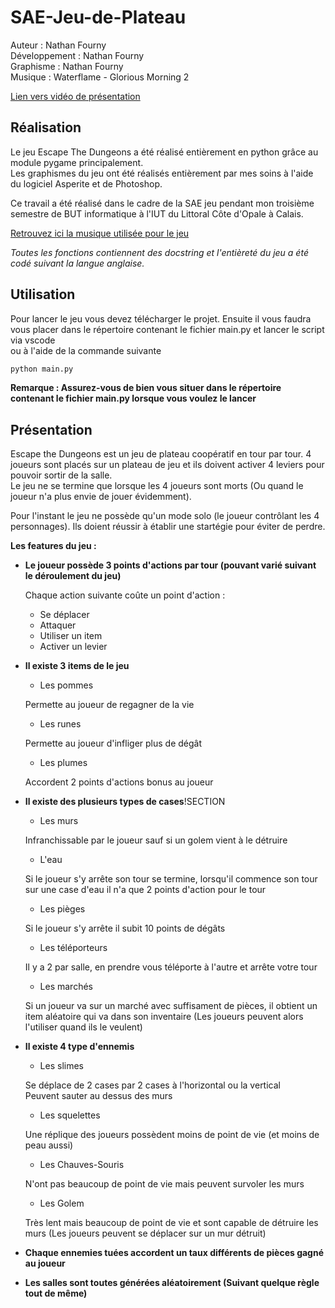 # SAE-Jeu-de-Plateau

Auteur : Nathan Fourny  
Développement : Nathan Fourny  
Graphisme : Nathan Fourny  
Musique : Waterflame - Glorious Morning 2  

[Lien vers vidéo de présentation](https://www.youtube.com/watch?v=W2thb5c7FjI)

## Réalisation

Le jeu Escape The Dungeons a été réalisé entièrement en python grâce au module pygame principalement.  
Les graphismes du jeu ont été réalisés entièrement par mes soins à l'aide du logiciel Asperite et de Photoshop.  

Ce travail a été réalisé dans le cadre de la SAE jeu pendant mon troisième semestre de BUT informatique à l'IUT du Littoral Côte d'Opale à Calais.

[Retrouvez ici la musique utilisée pour le jeu](https://www.youtube.com/watch?v=yolbGaJD4AY)

*Toutes les fonctions contiennent des docstring et l'entièreté du jeu a été codé suivant la langue anglaise.*

## Utilisation

Pour lancer le jeu vous devez télécharger le projet. Ensuite il vous faudra vous placer dans le répertoire contenant le fichier main.py et lancer le script via vscode  
ou à l'aide de la commande suivante

```python
python main.py
```

**Remarque : Assurez-vous de bien vous situer dans le répertoire contenant le fichier main.py lorsque vous voulez le lancer**

## Présentation

Escape the Dungeons est un jeu de plateau coopératif en tour par tour. 4 joueurs sont placés sur un plateau de jeu et ils doivent activer 4 leviers pour pouvoir sortir de la salle.  
Le jeu ne se termine que lorsque les 4 joueurs sont morts (Ou quand le joueur n'a plus envie de jouer évidemment).  
  
Pour l'instant le jeu ne possède qu'un mode solo (le joueur contrôlant les 4 personnages). Ils doient réussir à établir une startégie pour éviter de perdre.  
  
**Les features du jeu :**

* **Le joueur possède 3 points d'actions par tour (pouvant varié suivant le déroulement du jeu)**

    Chaque action suivante coûte un point d'action :

    * Se déplacer
    * Attaquer
    * Utiliser un item
    * Activer un levier

* **Il existe 3 items de le jeu**

    * Les pommes

    Permette au joueur de regagner de la vie

    * Les runes

    Permette au joueur d'infliger plus de dégât

    * Les plumes

    Accordent 2 points d'actions bonus au joueur

* **Il existe des plusieurs types de cases**!SECTION

    * Les murs

    Infranchissable par le joueur sauf si un golem vient à le détruire

    * L'eau

    Si le joueur s'y arrête son tour se termine, lorsqu'il commence son tour sur une case d'eau il n'a que 2 points d'action pour le tour

    * Les pièges

    Si le joueur s'y arrête il subit 10 points de dégâts

    * Les téléporteurs

    Il y a 2 par salle, en prendre vous téléporte à l'autre et arrête votre tour

    * Les marchés

    Si un joueur va sur un marché avec suffisament de pièces, il obtient un item aléatoire qui va dans son inventaire (Les joueurs peuvent alors l'utiliser quand ils le veulent)

* **Il existe 4 type d'ennemis**

    * Les slimes

    Se déplace de 2 cases par 2 cases à l'horizontal ou la vertical  
    Peuvent sauter au dessus des murs

    * Les squelettes

    Une réplique des joueurs possèdent moins de point de vie (et moins de peau aussi)

    * Les Chauves-Souris

    N'ont pas beaucoup de point de vie mais peuvent survoler les murs

    * Les Golem

    Très lent mais beaucoup de point de vie et sont capable de détruire les murs (Les joueurs peuvent se déplacer sur un mur détruit)

* **Chaque ennemies tuées accordent un taux différents de pièces gagné au joueur**

* **Les salles sont toutes générées aléatoirement (Suivant quelque règle tout de même)**

